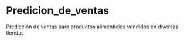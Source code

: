 # Predicion_de_ventas
Predicción de ventas para productos alimenticios vendidos en diversas tiendas
